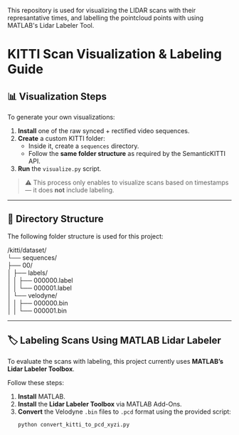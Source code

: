 This repository is used for visualizing the LIDAR scans with their represantative times, and labelling the pointcloud points with using MATLAB's Lidar Labeler Tool.  


# KITTI Scan Visualization & Labeling Guide

## 📊 Visualization Steps

To generate your own visualizations:

1. **Install** one of the raw synced + rectified video sequences.
2. **Create** a custom KITTI folder:
   - Inside it, create a `sequences` directory.
   - Follow the **same folder structure** as required by the SemanticKITTI API.
3. **Run** the `visualize.py` script.

> ⚠️ This process only enables to visualize scans based on timestamps — it does **not** include labeling.

---


## 📁 Directory Structure

The following folder structure is used for this project:

/kitti/dataset/  
└── sequences/  
├── 00/  
│ ├── labels/  
│ │ ├── 000000.label   
│ │ └── 000001.label  
│ └── velodyne/  
│ │ ├── 000000.bin   
│ │ └── 000001.bin  

---


## 🏷️ Labeling Scans Using MATLAB Lidar Labeler

To evaluate the scans with labeling, this project currently uses **MATLAB’s Lidar Labeler Toolbox**.

Follow these steps:

1. **Install** MATLAB.
2. **Install** the **Lidar Labeler Toolbox** via MATLAB Add-Ons.
3. **Convert** the Velodyne `.bin` files to `.pcd` format using the provided script:
   ```bash
   python convert_kitti_to_pcd_xyzi.py
